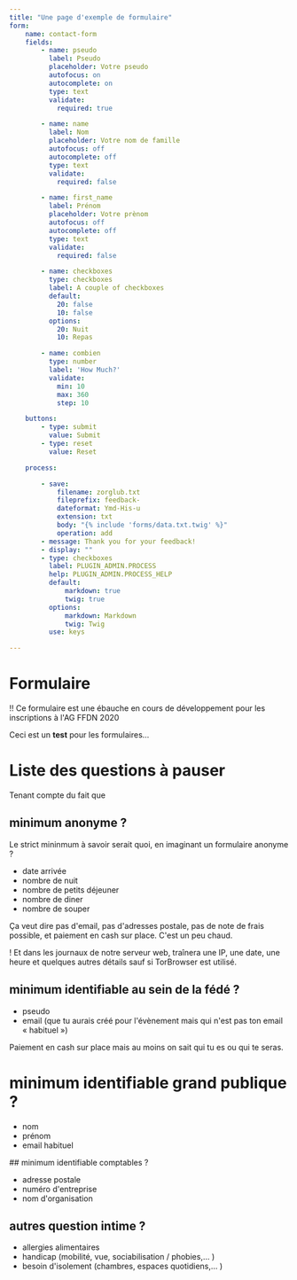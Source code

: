 ```yaml
---
title: "Une page d'exemple de formulaire"
form:
    name: contact-form
    fields:
        - name: pseudo
          label: Pseudo
          placeholder: Votre pseudo
          autofocus: on
          autocomplete: on
          type: text
          validate:
            required: true

        - name: name
          label: Nom
          placeholder: Votre nom de famille
          autofocus: off
          autocomplete: off
          type: text
          validate:
            required: false

        - name: first_name
          label: Prénom
          placeholder: Votre prènom
          autofocus: off
          autocomplete: off
          type: text
          validate:
            required: false

        - name: checkboxes
          type: checkboxes
          label: A couple of checkboxes
          default:
            20: false
            10: false
          options:
            20: Nuit
            10: Repas

        - name: combien
          type: number
          label: 'How Much?'
          validate:
            min: 10
            max: 360
            step: 10

    buttons:
        - type: submit
          value: Submit
        - type: reset
          value: Reset

    process:

        - save:
            filename: zorglub.txt
            fileprefix: feedback-
            dateformat: Ymd-His-u
            extension: txt
            body: "{% include 'forms/data.txt.twig' %}"
            operation: add
        - message: Thank you for your feedback!
        - display: ""
        - type: checkboxes
          label: PLUGIN_ADMIN.PROCESS
          help: PLUGIN_ADMIN.PROCESS_HELP
          default:
              markdown: true
              twig: true
          options:
              markdown: Markdown
              twig: Twig
          use: keys

---
```


# Formulaire

!! Ce formulaire est une ébauche en cours de développement pour les inscriptions à l'AG FFDN 2020

Ceci est un **test** pour les formulaires…

# Liste des questions à pauser

Tenant compte du fait que 

## minimum anonyme ?

Le strict mininmum à savoir serait quoi, en imaginant un formulaire anonyme ?

- date arrivée
- nombre de nuit 
- nombre de petits déjeuner
- nombre de diner
- nombre de souper

Ça veut dire pas d'email, pas d'adresses postale, pas de note de frais possible, et paiement en cash sur place.  C'est un peu chaud.

! Et dans les journaux de notre serveur web, traînera une IP, une date, une heure et quelques autres détails sauf si TorBrowser est utilisé.

## minimum identifiable au sein de la fédé ?

- pseudo
- email (que tu aurais créé pour l'évènement mais qui n'est pas ton email « habituel »)

Paiement en cash sur place mais au moins on sait qui tu es ou qui te seras.

# minimum identifiable grand publique ?

- nom
- prénom
- email habituel

## minimum identifiable comptables ?

- adresse postale
- numéro d'entreprise
- nom d'organisation

## autres question intime ?

- allergies alimentaires
- handicap (mobilité, vue, sociabilisation / phobies,… )
- besoin d'isolement (chambres, espaces quotidiens,… )